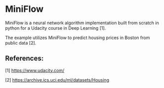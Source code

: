 # MiniFlow

MiniFlow is a neural network algorithm implementation built from scratch in python for a Udacity course in Deep Learning [1].

The example utilizes MiniFlow to predict housing prices in Boston from public data [2].

## References:
[1] https://www.udacity.com/

[2] https://archive.ics.uci.edu/ml/datasets/Housing
